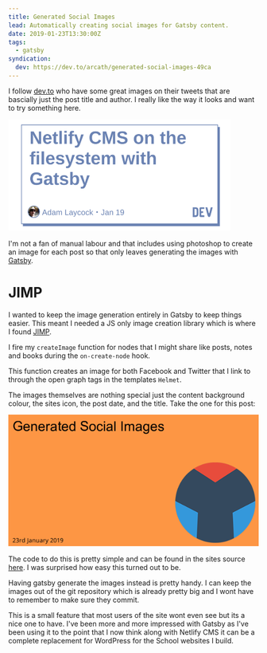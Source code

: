 ```yaml
---
title: Generated Social Images
lead: Automatically creating social images for Gatsby content.
date: 2019-01-23T13:30:00Z
tags:
  - gatsby
syndication:
  dev: https://dev.to/arcath/generated-social-images-49ca
---
```

I follow [dev.to](https://dev.to) who have some great images on their tweets that are bascially just the post title and author. I really like the way it looks and want to try something here.

![dev.to example](/assets/2019/01/generated-social-images/dev.to.png)

I'm not a fan of manual labour and that includes using photoshop to create an image for each post so that only leaves generating the images with [Gatsby](https://www.gatsbyjs.org/).

# JIMP

I wanted to keep the image generation entirely in Gatsby to keep things easier. This meant I needed a JS only image creation library which is where I found [JIMP](https://www.npmjs.com/package/jimp).

I fire my `createImage` function for nodes that I might share like posts, notes and books during the `on-create-node` hook.

This function creates an image for both Facebook and Twitter that I link to through the open graph tags in the templates `Helmet`.

The images themselves are nothing special just the content background colour, the sites icon, the post date, and the title. Take the one for this post:

![This posts image](/assets/2019/01/generated-social-images/social-image.png)

The code to do this is pretty simple and can be found in the sites source [here](https://github.com/Arcath/arcath.net-gatsby/blob/master/gatsby/create-page-image.js). I was surprised how easy this turned out to be.

Having gatsby generate the images instead is pretty handy. I can keep the images out of the git repository which is already pretty big and I wont have to remember to make sure they commit.

This is a small feature that most users of the site wont even see but its a nice one to have. I've been more and more impressed with Gatsby as I've been using it to the point that I now think along with Netlify CMS it can be a complete replacement for WordPress for the School websites I build.
